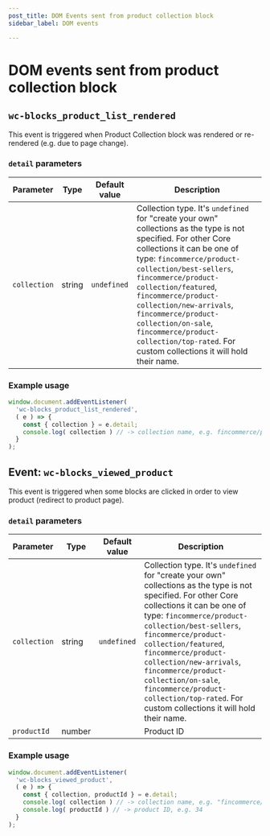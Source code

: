 ```yaml
---
post_title: DOM Events sent from product collection block
sidebar_label: DOM events

---
```


# DOM events sent from product collection block

## `wc-blocks_product_list_rendered`

This event is triggered when Product Collection block was rendered or re-rendered (e.g. due to page change).

### `detail` parameters

| Parameter          | Type    | Default value | Description                                                                                                                                                                                                                                                                                                                                                                                   |
| ------------------ | ------- | ------------- | --------------------------------------------------------------------------------------------------------------------------------------------------------------------------------------------------------------------------------------------------------------------------------------------------------------------------------------------------------------------------------------------- |
| `collection` | string | `undefined`       | Collection type. It's `undefined` for "create your own" collections as the type is not specified. For other Core collections it can be one of type: `fincommerce/product-collection/best-sellers`, `fincommerce/product-collection/featured`, `fincommerce/product-collection/new-arrivals`, `fincommerce/product-collection/on-sale`, `fincommerce/product-collection/top-rated`. For custom collections it will hold their name. |

### Example usage

```javascript
window.document.addEventListener(
  'wc-blocks_product_list_rendered',
  ( e ) => {
    const { collection } = e.detail;
    console.log( collection ) // -> collection name, e.g. fincommerce/product-collection/on-sale
  }
);
```

## Event: `wc-blocks_viewed_product`

This event is triggered when some blocks are clicked in order to view product (redirect to product page).

### `detail` parameters

| Parameter          | Type    | Default value | Description                                                                                                                                                                                                                                                                                                                                                                                   |
| ------------------ | ------- | ------------- | --------------------------------------------------------------------------------------------------------------------------------------------------------------------------------------------------------------------------------------------------------------------------------------------------------------------------------------------------------------------------------------------- |
| `collection` | string | `undefined`       | Collection type. It's `undefined` for "create your own" collections as the type is not specified. For other Core collections it can be one of type: `fincommerce/product-collection/best-sellers`, `fincommerce/product-collection/featured`, `fincommerce/product-collection/new-arrivals`, `fincommerce/product-collection/on-sale`, `fincommerce/product-collection/top-rated`. For custom collections it will hold their name. |
| `productId` | number |        | Product ID |

### Example usage

```javascript
window.document.addEventListener(
  'wc-blocks_viewed_product',
  ( e ) => {
    const { collection, productId } = e.detail;
    console.log( collection ) // -> collection name, e.g. "fincommerce/product-collection/featured" or undefined for default one
    console.log( productId ) // -> product ID, e.g. 34
  }
);
```
